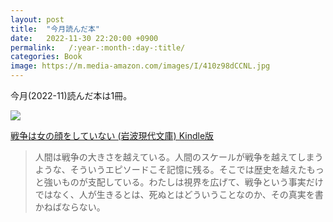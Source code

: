```yaml
---
layout: post
title:  "今月読んだ本"
date:   2022-11-30 22:20:00 +0900
permalink:   /:year-:month-:day-:title/
categories: Book
image: https://m.media-amazon.com/images/I/410z98dCCNL.jpg
---
```

今月(2022-11)読んだ本は1冊。<br>



<p><a href="https://www.amazon.co.jp/dp/B084MCR9KG?&linkCode=li2&tag=peipeipe-22&linkId=eb13dc7a054b314e2423dd2b15e22334&language=ja_JP&ref_=as_li_ss_il" target="_blank" rel="nofollow"><img border="0" src="https://m.media-amazon.com/images/I/410z98dCCNL._SL300_.jpg" ></a><img src="https://ir-jp.amazon-adsystem.com/e/ir?t=peipeipe-22&language=ja_JP&l=li2&o=9&a=B084MCR9KG" width="1" height="1" border="0" alt="" style="border:none !important; margin:0px !important;" /></p> <p><a href="https://www.amazon.co.jp/dp/B084MCR9KG?&linkCode=li2&tag=peipeipe-22&linkId=eb13dc7a054b314e2423dd2b15e22334&language=ja_JP&ref_=as_li_ss_il" target="_blank" rel="nofollow">戦争は女の顔をしていない (岩波現代文庫) Kindle版</a></p>



<blockquote>
人間は戦争の大きさを越えている。人間のスケールが戦争を越えてしまうような、そういうエピソードこそ記憶に残る。そこでは歴史を越えたもっと強いものが支配している。わたしは視界を広げて、戦争という事実だけではなく、人が生きるとは、死ぬとはどういうことなのか、その真実を書かねばならない。
</blockquote>



